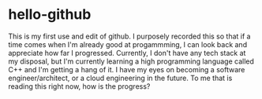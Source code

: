 # hello-github
This is my first use and edit of github. I purposely recorded this so that if a time comes when I'm already good at progammming, I can look back and appreciate how far I progressed.
Currently, I don't have any tech stack at my disposal, but I'm currently learning a high programming language called C++ and I'm getting a hang of it. I have my eyes on becoming a software engineer/architect, or a cloud engineering in the future.
To me that is reading this right now, how is the progress?
